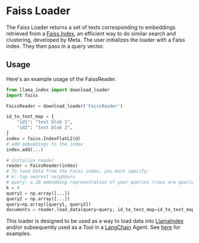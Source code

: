 # Faiss Loader

The Faiss Loader returns a set of texts corresponding to embeddings retrieved from a [Faiss Index](https://github.com/facebookresearch/faiss), an efficient way to do similar search and clustering, developed by Meta. The user initializes the loader with a Faiss index. They then pass in a query vector.

## Usage

Here's an example usage of the FaissReader.

```python
from llama_index import download_loader
import faiss

FaissReader = download_loader('FaissReader')

id_to_text_map = {
    "id1": "text blob 1",
    "id2": "text blob 2",
}
index = faiss.IndexFlatL2(d)
# add embeddings to the index
index.add(...)

# initalize reader
reader = FaissReader(index)
# To load data from the Faiss index, you must specify:
# k: top nearest neighbors
# query: a 2D embedding representation of your queries (rows are queries)
k = 4
query1 = np.array([...])
query2 = np.array([...])
query=np.array([query1, query2])
documents = reader.load_data(query=query, id_to_text_map=id_to_text_map, k=k)

```

This loader is designed to be used as a way to load data into [LlamaIndex](https://github.com/jerryjliu/gpt_index/tree/main/gpt_index) and/or subsequently used as a Tool in a [LangChain](https://github.com/hwchase17/langchain) Agent. See [here](https://github.com/emptycrown/llama-hub/tree/main) for examples.
